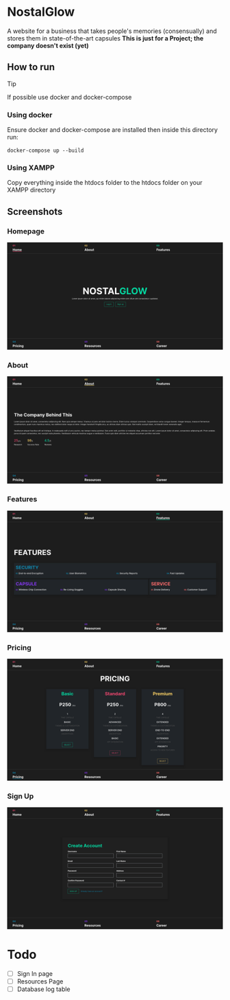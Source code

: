 # NostalGlow
A website for a business that takes people's memories (consensually) and stores them in state-of-the-art capsules
**This is just for a Project; the company doesn't exist (yet)**

## How to run
> [!TIP]
> If possible use docker and docker-compose
### Using docker
Ensure docker and docker-compose are installed then inside this directory run:
```shell
docker-compose up --build
```
### Using XAMPP
Copy everything inside the htdocs folder to the htdocs folder on your XAMPP directory

## Screenshots
### Homepage
![homepage](./assets/screenshots/0-homepage.png)
### About
![about](./assets/screenshots/1-about.png)
### Features
![features](./assets/screenshots/2-features.png)
### Pricing
![pricing](./assets/screenshots/3-pricing.png)
### Sign Up
![signup](./assets/screenshots/6-signup.png)

# Todo
- [ ] Sign In page
- [ ] Resources Page
- [ ] Database log table
